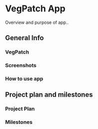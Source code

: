 # VegPatch App

Overview and purpose of app..

## General Info

### VegPatch

### Screenshots

### How to use app


## Project plan and milestones

### Project Plan

### Milestones